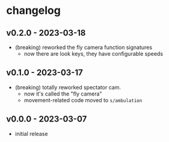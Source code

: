 
# changelog

## v0.2.0 - 2023-03-18
- (breaking) reworked the fly camera function signatures
  - now there are look keys, they have configurable speeds

## v0.1.0 - 2023-03-17
- (breaking) totally reworked spectator cam.
  - now it's called the "fly camera"
  - movement-related code moved to `s/ambulation`

## v0.0.0 - 2023-03-07
- initial release
